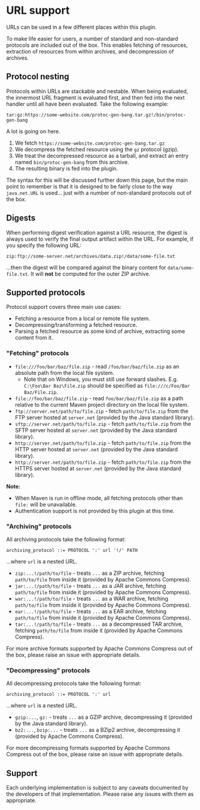 # URL support

<div id="pmp-toc"></div>

URLs can be used in a few different places within this plugin.

To make life easier for users, a number of standard and non-standard protocols
are included out of the box. This enables fetching of resources, extraction of
resources from within archives, and decompression of archives.

## Protocol nesting

Protocols within URLs are stackable and nestable. When being evaluated, the innermost
URL fragment is evaluated first, and then fed into the next handler until all have
been evaluated. Take the following example:

```
tar:gz:https://some-website.com/protoc-gen-bang.tar.gz!/bin/protoc-gen-bang
```

A lot is going on here.

1. We fetch `https://some-website.com/protoc-gen-bang.tar.gz`
2. We decompress the fetched resource using the `gz` protocol (gzip).
3. We treat the decompressed resource as a tarball, and extract an entry named
  `bin/protoc-gen-bang` from this archive.
4. The resulting binary is fed into the plugin.

The syntax for this will be discussed further down this page, but the main point to remember
is that it is designed to be fairly close to the way `java.net.URL` is used... just with
a number of non-standard protocols out of the box.

## Digests

When performing digest verification against a URL resource, the digest is always
used to verify the final output artifact within the URL. For example, if you specify
the following URL:

```
zip:ftp://some-server.net/archives/data.zip!/data/some-file.txt
```

...then the digest will be compared against the binary content for `data/some-file.txt`.
It will **not** be computed for the outer ZIP archive.

## Supported protocols

Protocol support covers three main use cases:

- Fetching a resource from a local or remote file system.
- Decompressing/transforming a fetched resource.
- Parsing a fetched resource as some kind of archive, extracting some content from it.

### "Fetching" protocols

- `file:///foo/bar/baz/file.zip` - read `/foo/bar/baz/file.zip` as an absolute path from
  the local file system.
    - Note that on Windows, you must still use forward slashes. E.g. `C:\Foo\Bar Baz\File.zip`
      should be specified as `file:///c/Foo/Bar Baz/File.zip`.
- `file://foo/bar/baz/file.zip` - read `foo/bar/baz/file.zip` as a path relative to the
  current Maven project directory on the local file system.
- `ftp://server.net/path/to/file.zip` - fetch `path/to/file.zip` from the FTP server
  hosted at `server.net` (provided by the Java standard library).
- `sftp://server.net/path/to/file.zip` - fetch `path/to/file.zip` from the SFTP server
  hosted at `server.net` (provided by the Java standard library).
- `http://server.net/path/to/file.zip` - fetch `path/to/file.zip` from the HTTP server
  hosted at `server.net` (provided by the Java standard library).
- `http://server.net/path/to/file.zip` - fetch `path/to/file.zip` from the HTTPS server
  hosted at `server.net` (provided by the Java standard library).

**Note:**

- When Maven is run in offline mode, all fetching protocols other than `file:` will be
  unavailable.
- Authentication support is not provided by this plugin at this time.

### "Archiving" protocols

All archiving protocols take the following format:

```
archiving_protocol ::= PROTOCOL ':' url '!/' PATH
```

...where `url` is a nested URL.

- `zip:...!/path/to/file` - treats `...` as a ZIP archive, fetching `path/to/file` from
  inside it (provided by Apache Commons Compress).
- `jar:...!/path/to/file` - treats `...` as a JAR archive, fetching `path/to/file` from
  inside it (provided by Apache Commons Compress).
- `war:...!/path/to/file` - treats `...` as a WAR archive, fetching `path/to/file` from
  inside it (provided by Apache Commons Compress).
- `ear:...!/path/to/file` - treats `...` as a EAR archive, fetching `path/to/file` from
  inside it (provided by Apache Commons Compress).
- `tar:...!/path/to/file` - treats `...` as a decompressed TAR archive, fetching
  `path/to/file` from inside it (provided by Apache Commons Compress).

For more archive formats supported by Apache Commons Compress out of the box, please raise
an issue with appropriate details.

### "Decompressing" protocols

All decompressing protocols take the following format:

```
archiving_protocol ::= PROTOCOL ':' url
```

...where `url` is a nested URL.

- `gzip:...`, `gz:` - treats `...` as a GZIP archive, decompressing it (provided by the
  Java standard library).
- `bz2:...`, `bzip:...` - treats `...` as a BZip2 archive, decompressing it (provided by
  Apache Commons Compress).

For more decompressing formats supported by Apache Commons Compress out of the box, please
raise an issue with appropriate details.

## Support

Each underlying implementation is subject to any caveats documented by the developers
of that implementation. Please raise any issues with them as appropriate.
